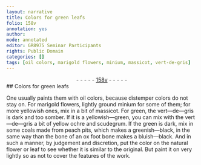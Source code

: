 ```yaml
---
layout: narrative
title: Colors for green leafs
folio: 158v
annotation: yes
author:
mode: annotated
editor: GR8975 Seminar Participants
rights: Public Domain
categories: []
tags: [oil colors, marigold flowers, minium, massicot, vert-de-gris]
---
```


 <div class="folio" align="center">- - - - - <a href="http://gallica.bnf.fr/ark:/12148/btv1b10500001g/f322.image" target="_blank">158v</a> - - - - - </div>    
## Colors for green leafs

 
 One usually paints them with <span class="material"><span class="foreign">oil</span> colors</span>, because distemper colors do not stay on. For <span class="material">marigold flowers</span>, lightly ground <span class="material">minium</span> for some of them; for more yellowish ones, mix in a bit of <span class="material">massicot</span>. For green, the <span class="material">vert—de—gris</span> is dark and too somber. If it is a yellowish—green, you can mix with the <span class="material">vert—de—gris</span> a bit of yellow ochre and scudegrum. If the green is dark, mix in some coals made from peach pits, which makes a greenish—black, in the same way than the bone of an ox foot bone makes a bluish—black. And in such a manner, by judgement and discretion, put the color on the natural flower or leaf to see whether it is similar to the original. But paint it on very lightly so as not to cover the features of the work. 
 